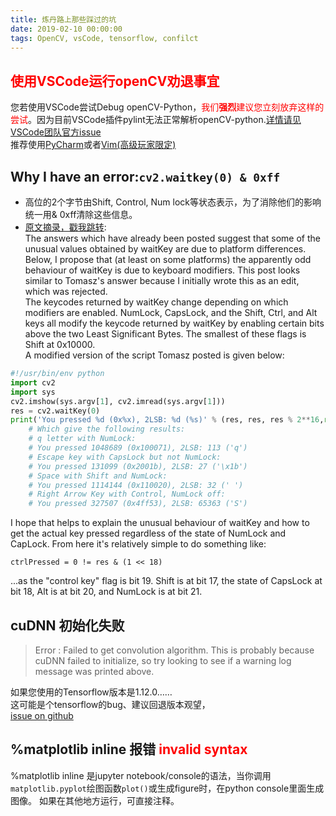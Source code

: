 ```yaml
---
title: 炼丹路上那些踩过的坑
date: 2019-02-10 00:00:00
tags: OpenCV, vsCode, tensorflow, confilct
---
```


 ## <font color=red>**使用VSCode运行openCV劝退事宜**</font>
 您若使用VSCode尝试Debug openCV-Python，<font color=red>我们**强烈**建议您立刻放弃这样的尝试</font>。因为目前VSCode插件pylint无法正常解析openCV-python.[详情请见VSCode团队官方issue](https://github.com/Microsoft/vscode/issues/46798)\
推荐使用[PyCharm](https://www.jetbrains.com/pycharm/)或者[Vim(高级玩家限定)](https://www.vim.org/)

 ## Why I have an error:`cv2.waitkey(0) & 0xff`
 * 高位的2个字节由Shift, Control, Num lock等状态表示，为了消除他们的影响统一用& 0xff清除这些信息。
* [原文摘录，戳我跳转](https://stackoverflow.com/questions/35372700/whats-0xff-for-in-cv2-waitkey1):\
The answers which have already been posted suggest that some of the unusual values obtained by waitKey are due to platform differences. Below, I propose that (at least on some platforms) the apparently odd behaviour of waitKey is due to keyboard modifiers. This post looks similar to Tomasz's answer because I initially wrote this as an edit, which was rejected.\
The keycodes returned by waitKey change depending on which modifiers are enabled. NumLock, CapsLock, and the Shift, Ctrl, and Alt keys all modify the keycode returned by waitKey by enabling certain bits above the two Least Significant Bytes. The smallest of these flags is Shift at 0x10000.\
 A modified version of the script Tomasz posted is given below:
``` py
#!/usr/bin/env python
import cv2
import sys
cv2.imshow(sys.argv[1], cv2.imread(sys.argv[1]))
res = cv2.waitKey(0)
print('You pressed %d (0x%x), 2LSB: %d (%s)' % (res, res, res % 2**16,repr(chr(res%256)) if res%256 < 128 else '?'))
    # Which give the following results:
    # q letter with NumLock:
    # You pressed 1048689 (0x100071), 2LSB: 113 ('q')
    # Escape key with CapsLock but not NumLock:
    # You pressed 131099 (0x2001b), 2LSB: 27 ('\x1b')
    # Space with Shift and NumLock:
    # You pressed 1114144 (0x110020), 2LSB: 32 (' ')
    # Right Arrow Key with Control, NumLock off:
    # You pressed 327507 (0x4ff53), 2LSB: 65363 ('S')
```
 I hope that helps to explain the unusual behaviour of waitKey and how to get the actual key pressed regardless of the state of NumLock and CapLock. From here it's relatively simple to do something like:
 ```
 ctrlPressed = 0 != res & (1 << 18)
```
 ...as the "control key" flag is bit 19. Shift is at bit 17, the state of CapsLock at bit 18, Alt is at bit 20, and NumLock is at bit 21.

## cuDNN 初始化失败

> Error : Failed to get convolution algorithm. This is probably because cuDNN failed to initialize, so try looking to see if a warning log message was printed above.
>
如果您使用的Tensorflow版本是1.12.0…… \
这可能是个tensorflow的bug、建议回退版本观望， \
[issue on github](https://github.com/tensorflow/tensorflow/issues/24828)

## %matplotlib inline 报错 <font color=red>invalid syntax</font>
%matplotlib inline 是jupyter notebook/console的语法，当你调用`matplotlib.pyplot`绘图函数`plot()`或生成figure时，在python console里面生成图像。
如果在其他地方运行，可直接注释。